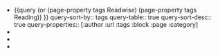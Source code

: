 - {{query (or (page-property tags Readwise) (page-property tags Reading)) }}
  query-sort-by:: tags
  query-table:: true
  query-sort-desc:: true
  query-properties:: [:author :url :tags :block :page :category]
-
-
-